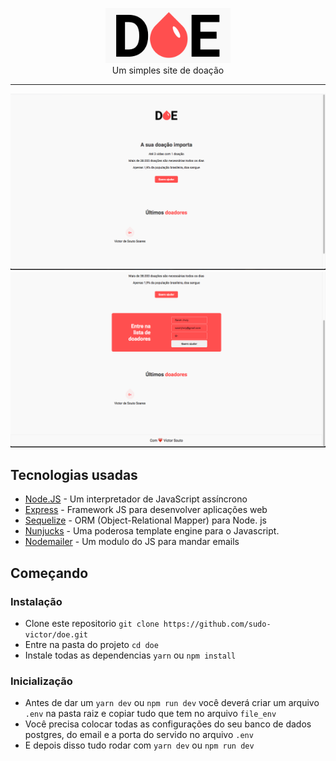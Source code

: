 <p align="center">
    <img src="./public/logo.png" width="200" alt="doe">
    <br />
    Um simples site de doação
</p>
<hr />

<p align="center">
    <img src="./public/snapshot-1.png" width="750" alt="snapshot 1">
    <img src="./public/snapshot-2.png" width="750" alt="snapshot 1">
</p>


## Tecnologias usadas

- [Node.JS](https://nodejs.org/en/) - Um interpretador de JavaScript assíncrono
- [Express](https://expressjs.com/pt-br/) - Framework JS para desenvolver aplicações web
- [Sequelize](https://sequelize.org/) - ORM (Object-Relational Mapper) para Node. js
- [Nunjucks](https://mozilla.github.io/nunjucks/) - Uma poderosa template engine para o Javascript.
- [Nodemailer](https://nodemailer.com/about/) - Um modulo do JS para mandar emails

## Começando

### Instalação

- Clone este repositorio ```git clone https://github.com/sudo-victor/doe.git```
- Entre na pasta do projeto ```cd doe```
- Instale todas as dependencias ```yarn``` ou ```npm install```


### Inicialização 

 - Antes de dar um ```yarn dev``` ou ```npm run dev``` você deverá criar um arquivo ```.env``` na pasta raiz e copiar tudo que tem no arquivo ```file_env```
 - Você precisa colocar todas as configurações do seu banco de dados postgres, do email e a porta do servido no arquivo ```.env```
 - E depois disso tudo rodar com ```yarn dev``` ou ```npm run dev```
